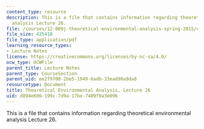 ```yaml
---
content_type: resource
description: This is a file that contains information regarding theoretical environmental
  analysis Lecture 26.
file: /courses/12-009j-theoretical-environmental-analysis-spring-2015/d894e606199c7d9a17be7409f0a3e096_MIT12_009JS15_26ecosystem.pdf
file_size: 425418
file_type: application/pdf
learning_resource_types:
- Lecture Notes
license: https://creativecommons.org/licenses/by-nc-sa/4.0/
ocw_type: OCWFile
parent_title: Lecture Notes
parent_type: CourseSection
parent_uid: ee2f9708-2be5-1949-6adb-33ead90a9da8
resourcetype: Document
title: Theoretical Environmental Analysis, Lecture 26
uid: d894e606-199c-7d9a-17be-7409f0a3e096
---
```

This is a file that contains information regarding theoretical environmental analysis Lecture 26.